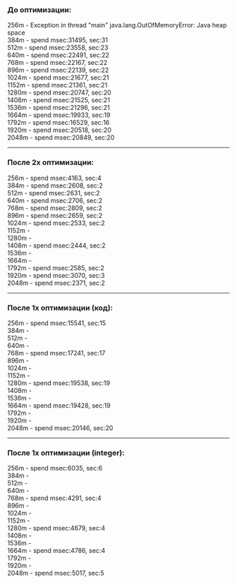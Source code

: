 ### До оптимизации:  
256m - Exception in thread "main" java.lang.OutOfMemoryError: Java heap space  
384m - spend msec:31495, sec:31  
512m - spend msec:23558, sec:23  
640m - spend msec:22491, sec:22  
768m - spend msec:22167, sec:22  
896m - spend msec:22139, sec:22  
1024m - spend msec:21677, sec:21  
1152m - spend msec:21361, sec:21  
1280m - spend msec:20747, sec:20  
1408m - spend msec:21525, sec:21  
1536m - spend msec:21296, sec:21  
1664m - spend msec:19933, sec:19  
1792m - spend msec:16529, sec:16  
1920m - spend msec:20518, sec:20  
2048m - spend msec:20849, sec:20  
___________
### После 2x оптимизации:
256m - spend msec:4163, sec:4  
384m - spend msec:2608, sec:2  
512m - spend msec:2631, sec:2  
640m - spend msec:2706, sec:2  
768m - spend msec:2809, sec:2  
896m - spend msec:2659, sec:2  
1024m - spend msec:2533, sec:2  
1152m -   
1280m -   
1408m - spend msec:2444, sec:2  
1536m -   
1664m -   
1792m - spend msec:2585, sec:2  
1920m - spend msec:3070, sec:3  
2048m - spend msec:2371, sec:2  
___________
### После 1x оптимизации (код):
256m - spend msec:15541, sec:15  
384m -   
512m -   
640m -   
768m - spend msec:17241, sec:17  
896m -   
1024m -   
1152m -   
1280m - spend msec:19538, sec:19  
1408m -   
1536m -   
1664m - spend msec:19428, sec:19  
1792m -   
1920m -   
2048m - spend msec:20146, sec:20  
___________
### После 1x оптимизации (integer):
256m -  spend msec:6035, sec:6  
384m -   
512m -   
640m -   
768m - spend msec:4291, sec:4  
896m -   
1024m -   
1152m -   
1280m - spend msec:4679, sec:4  
1408m -   
1536m -   
1664m - spend msec:4786, sec:4  
1792m -   
1920m -   
2048m - spend msec:5017, sec:5  